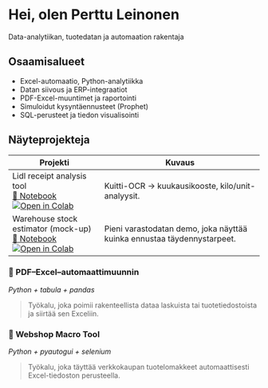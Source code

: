 # Hei, olen Perttu Leinonen
Data-analytiikan, tuotedatan ja automaation rakentaja

## Osaamisalueet
- Excel-automaatio, Python-analytiikka
- Datan siivous ja ERP-integraatiot
- PDF-Excel-muuntimet ja raportointi
- Simuloidut kysyntäennusteet (Prophet)
- SQL-perusteet ja tiedon visualisointi

## Näyteprojekteja

| Projekti | Kuvaus |
|----------|--------|
| Lidl receipt analysis tool<br><a href="notebooks/Lidl_receipt_financial_tracker.ipynb">📓 Notebook</a>  <a href="https://colab.research.google.com/github/Alleyfoo/Alleyfoo/blob/main/notebooks/Lidl_receipt_financial_tracker.ipynb"><img src="https://colab.research.google.com/assets/colab-badge.svg" alt="Open in Colab"></a> | Kuitti-OCR → kuukausikooste, kilo/unit-analyysit. |
| Warehouse stock estimator (mock-up)<br><a href="notebooks/Warehouse_stock_estimator.ipynb">📓 Notebook</a>  <a href="https://colab.research.google.com/github/Alleyfoo/Alleyfoo/blob/main/notebooks/Warehouse_stock_estimator.ipynb"><img src="https://colab.research.google.com/assets/colab-badge.svg" alt="Open in Colab"></a> | Pieni varastodatan demo, joka näyttää kuinka ennustaa täydennystarpeet. |


### 📄 PDF–Excel–automaattimuunnin
*Python + tabula + pandas*
> Työkalu, joka poimii rakenteellista dataa laskuista tai tuotetiedostoista ja siirtää sen Exceliin.

### 🛒 Webshop Macro Tool
*Python + pyautogui + selenium*
> Työkalu, joka täyttää verkkokaupan tuotelomakkeet automaattisesti Excel-tiedoston perusteella.

